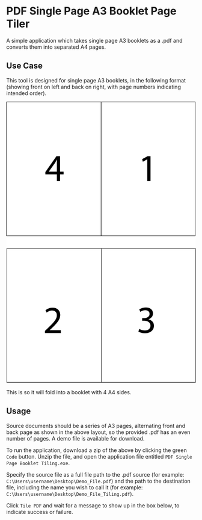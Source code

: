 # PDF Single Page A3 Booklet Page Tiler

A simple application which takes single page A3 booklets as a .pdf and converts them into separated A4 pages.

## Use Case

This tool is designed for single page A3 booklets, in the following format (showing front on left and back on right, with page numbers indicating intended order).

![Layout](layout.png)

This is so it will fold into a booklet with 4 A4 sides.

## Usage

Source documents should be a series of A3 pages, alternating front and back page as shown in the above layout, so the provided .pdf has an even number of pages. A demo file is available for download.

To run the application, download a zip of the above by clicking the green `Code` button. Unzip the file, and open the application file entitled `PDF Single Page Booklet Tiling.exe`.

Specify the source file as a full file path to the .pdf source (for example: `C:\Users\username\Desktop\Demo_File.pdf`) and the path to the destination file, including the name you wish to call it (for example: `C:\Users\username\Desktop\Demo_File_Tiling.pdf`).

Click `Tile PDF` and wait for a message to show up in the box below, to indicate success or failure.
